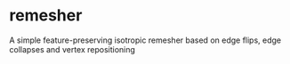 remesher
========

A simple feature-preserving isotropic remesher based on edge flips, edge collapses and vertex repositioning
